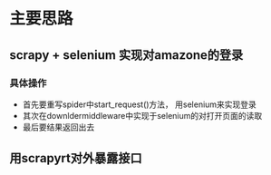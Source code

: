# 主要思路
## scrapy + selenium 实现对amazone的登录
### 具体操作
- 首先要重写spider中start_request()方法， 用selenium来实现登录
- 其次在downldermiddleware中实现于selenium的对打开页面的读取
- 最后要结果返回出去

## 用scrapyrt对外暴露接口